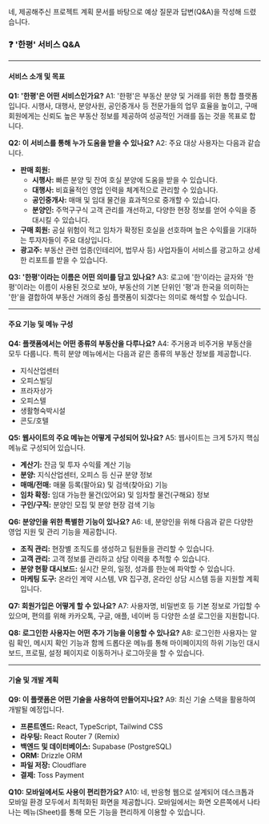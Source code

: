 네, 제공해주신 프로젝트 계획 문서를 바탕으로 예상 질문과 답변(Q&A)을 작성해 드렸습니다.

### ❓ '한평' 서비스 Q&A

---

#### **서비스 소개 및 목표**

**Q1: '한평'은 어떤 서비스인가요?** A1: '한평'은 부동산 분양 및 거래를 위한 통합 플랫폼입니다. 시행사, 대행사, 분양사원, 공인중개사 등 전문가들의 업무 효율을 높이고, 구매 회원에게는 신뢰도 높은 부동산 정보를 제공하여 성공적인 거래를 돕는 것을 목표로 합니다.

**Q2: 이 서비스를 통해 누가 도움을 받을 수 있나요?** A2: 주요 대상 사용자는 다음과 같습니다.

- **판매 회원:**
    - **시행사:** 빠른 분양 및 잔여 호실 분양에 도움을 받을 수 있습니다.
    - **대행사:** 비효율적인 영업 인력을 체계적으로 관리할 수 있습니다.
    - **공인중개사:** 매매 및 임대 물건을 효과적으로 중개할 수 있습니다.
    - **분양인:** 주먹구구식 고객 관리를 개선하고, 다양한 현장 정보를 얻어 수익을 증대시킬 수 있습니다.
- **구매 회원:** 공실 위험이 적고 임차가 확정된 호실을 선호하며 높은 수익률을 기대하는 투자자들이 주요 대상입니다.
- **광고주:** 부동산 관련 업종(인테리어, 법무사 등) 사업자들이 서비스를 광고하고 상세한 리포트를 받을 수 있습니다.

**Q3: '한평'이라는 이름은 어떤 의미를 담고 있나요?** A3: 로고에 '한'이라는 글자와 '한평'이라는 이름이 사용된 것으로 보아, 부동산의 기본 단위인 '평'과 한국을 의미하는 '한'을 결합하여 부동산 거래의 중심 플랫폼이 되겠다는 의미로 해석할 수 있습니다.

---

#### **주요 기능 및 메뉴 구성**

**Q4: 플랫폼에서는 어떤 종류의 부동산을 다루나요?** A4: 주거용과 비주거용 부동산을 모두 다룹니다. 특히 분양 메뉴에서는 다음과 같은 종류의 부동산 정보를 제공합니다.

- 지식산업센터
- 오피스빌딩
- 프라자상가
- 오피스텔
- 생활형숙박시설
- 콘도/호텔

**Q5: 웹사이트의 주요 메뉴는 어떻게 구성되어 있나요?** A5: 웹사이트는 크게 5가지 핵심 메뉴로 구성되어 있습니다.

- **계산기:** 잔금 및 투자 수익률 계산 기능
- **분양:** 지식산업센터, 오피스 등 신규 분양 정보
- **매매/전매:** 매물 등록(팔아요) 및 검색(찾아요) 기능
- **임차 확정:** 임대 가능한 물건(있어요) 및 임차할 물건(구해요) 정보
- **구인/구직:** 분양인 모집 및 분양 현장 검색 기능

**Q6: 분양인을 위한 특별한 기능이 있나요?** A6: 네, 분양인을 위해 다음과 같은 다양한 영업 지원 및 관리 기능을 제공합니다.

- **조직 관리:** 현장별 조직도를 생성하고 팀원들을 관리할 수 있습니다.
- **고객 관리:** 고객 정보를 관리하고 상담 이력을 추적할 수 있습니다.
- **분양 현황 대시보드:** 실시간 문의, 일정, 성과를 한눈에 파악할 수 있습니다.
- **마케팅 도구:** 온라인 계약 시스템, VR 집구경, 온라인 상담 시스템 등을 지원할 계획입니다.

**Q7: 회원가입은 어떻게 할 수 있나요?** A7: 사용자명, 비밀번호 등 기본 정보로 가입할 수 있으며, 편의를 위해 카카오톡, 구글, 애플, 네이버 등 다양한 소셜 로그인을 지원합니다.

**Q8: 로그인한 사용자는 어떤 추가 기능을 이용할 수 있나요?** A8: 로그인한 사용자는 알림 확인, 메시지 확인 기능과 함께 드롭다운 메뉴를 통해 마이페이지의 하위 기능인 대시보드, 프로필, 설정 페이지로 이동하거나 로그아웃을 할 수 있습니다.

---

#### **기술 및 개발 계획**

**Q9: 이 플랫폼은 어떤 기술을 사용하여 만들어지나요?** A9: 최신 기술 스택을 활용하여 개발될 예정입니다.

- **프론트엔드:** React, TypeScript, Tailwind CSS
- **라우팅:** React Router 7 (Remix)
- **백엔드 및 데이터베이스:** Supabase (PostgreSQL)
- **ORM:** Drizzle ORM
- **파일 저장:** Cloudflare
- **결제:** Toss Payment

**Q10: 모바일에서도 사용이 편리한가요?** A10: 네, 반응형 웹으로 설계되어 데스크톱과 모바일 환경 모두에서 최적화된 화면을 제공합니다. 모바일에서는 화면 오른쪽에서 나타나는 메뉴(Sheet)를 통해 모든 기능을 편리하게 이용할 수 있습니다.